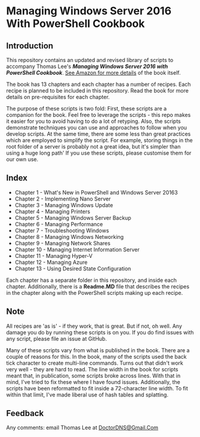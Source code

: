 # Managing Windows Server 2016 With PowerShell Cookbook

## Introduction

This repository contains an updated and revised library of scripts to accompany Thomas Lee's **_Managing Windows Server 2016 with PowerShell Cookbook_**.
[See Amazon for more details](https://www.amazon.co.uk/Windows-Server-Automation-PowerShell-Cookbook/dp/1787122042/ref=sr_1_cc_2?s=aps&ie=UTF8&qid=1506953050&sr=1-2-catcorr) of the book itself.

The book has 13 chapters and each chapter has a number of recipes.
Each recipe is planned to be included in this repository.
Read the book for more details on pre-requisites for each chapter.

The purpose of these scripts is two fold:
First, these scripts are a companion for the book.
Feel free to leverage the scripts - this repo makes it easier for you to avoid having to do a lot of retyping.
Also, the scripts demonstrate techniques you can use and approaches to follow when you develop scripts.
At the same time, there are some less than great practices which are employed to simplify the script.
For example, storing things in the root folder of a server is probably not a great idea, but it's simpler than using a huge long path'
If you use these scripts, please customise them for our own use.

## Index

- Chapter 1  - What's New in PowerShell and Windows Server 20163
- Chapter 2  - Implementing Nano Server
- Chapter 3  - Managing Windows Update
- Chapter 4  - Managing Printers
- Chapter 5  - Managing Windows Server Backup  
- Chapter 6  - Managing Performance
- Chapter 7  - Troubleshooting Windows
- Chapter 8  - Managing Windows Networking
- Chapter 9  - Managing Network Shares
- Chapter 10 - Managing Internet Information Server
- Chapter 11 - Managing Hyper-V
- Chapter 12 - Managing Azure  
- Chapter 13 - Using Desired State Configuration

Each chapter has a separate folder in this repository, and inside each chapter.
Additionally, there is a **Readme.MD** file that describes the recipes in the chapter along with the PowerShell scripts making up each recipe.

## Note

All recipes are 'as is' - if they work, that is great.
But if not, oh well. 
Any damage you do by running these scripts is on you. 
If you do find issues with any script, please file an issue at GitHub.

Many of these scripts vary from what is published in the book.
There are a couple of reasons for this.
In the book, many of the scripts used the back tick character to create multi-line commands.
Turns out that didn't work very well - they are hard to read.
The line width in the book for scripts meant that, in publication, some scripts broke across lines.
With that in mind, I've tried to fix these where I have found issues.
Additionally, the scripts have been reformatted to fit inside a 72-character line width.
To fit within that limit, I've made liberal use of hash tables and splatting.

## Feedback

Any comments: email Thomas Lee at DoctorDNS@Gmail.Com